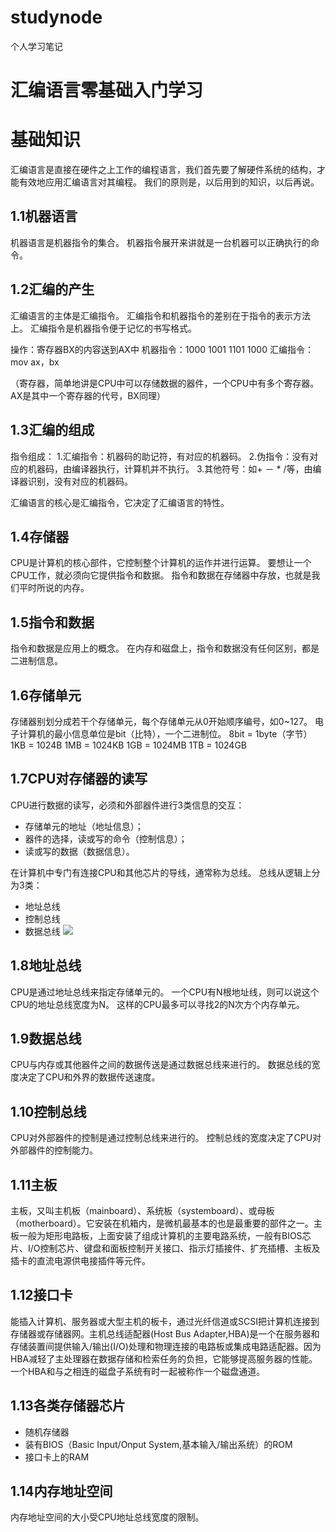 # studynode
个人学习笔记

# 汇编语言零基础入门学习
#  基础知识
汇编语言是直接在硬件之上工作的编程语言，我们首先要了解硬件系统的结构，才能有效地应用汇编语言对其编程。
我们的原则是，以后用到的知识，以后再说。
## 1.1机器语言
机器语言是机器指令的集合。
机器指令展开来讲就是一台机器可以正确执行的命令。
## 1.2汇编的产生
汇编语言的主体是汇编指令。
汇编指令和机器指令的差别在于指令的表示方法上。
汇编指令是机器指令便于记忆的书写格式。

操作：寄存器BX的内容送到AX中
机器指令：1000 1001 1101 1000
汇编指令：mov ax，bx

（寄存器，简单地讲是CPU中可以存储数据的器件，一个CPU中有多个寄存器。AX是其中一个寄存器的代号，BX同理）

## 1.3汇编的组成
指令组成：
1.汇编指令：机器码的助记符，有对应的机器码。
2.伪指令：没有对应的机器码，由编译器执行，计算机并不执行。
3.其他符号：如+ － * /等，由编译器识别，没有对应的机器码。

汇编语言的核心是汇编指令，它决定了汇编语言的特性。


## 1.4存储器
CPU是计算机的核心部件，它控制整个计算机的运作并进行运算。
要想让一个CPU工作，就必须向它提供指令和数据。
指令和数据在存储器中存放，也就是我们平时所说的内存。
## 1.5指令和数据
指令和数据是应用上的概念。
在内存和磁盘上，指令和数据没有任何区别，都是二进制信息。
## 1.6存储单元
存储器别划分成若干个存储单元，每个存储单元从0开始顺序编号，如0~127。
电子计算机的最小信息单位是bit（比特），一个二进制位。
8bit = 1byte（字节）
1KB = 1024B 1MB = 1024KB 1GB = 1024MB 1TB = 1024GB
## 1.7CPU对存储器的读写
CPU进行数据的读写，必须和外部器件进行3类信息的交互：
- 存储单元的地址（地址信息）；
- 器件的选择，读或写的命令（控制信息）；
- 读或写的数据（数据信息）。

在计算机中专门有连接CPU和其他芯片的导线，通常称为总线。
总线从逻辑上分为3类：
- 地址总线
- 控制总线
- 数据总线
![  ](https://img-blog.csdnimg.cn/2020102719045813.jpg?x-oss-process=image/watermark,type_ZmFuZ3poZW5naGVpdGk,shadow_10,text_aHR0cHM6Ly9ibG9nLmNzZG4ubmV0L0VIb3JpemVu,size_16,color_FFFFFF,t_70#pic_center)

## 1.8地址总线
CPU是通过地址总线来指定存储单元的。
一个CPU有N根地址线，则可以说这个CPU的地址总线宽度为N。
这样的CPU最多可以寻找2的N次方个内存单元。
## 1.9数据总线
CPU与内存或其他器件之间的数据传送是通过数据总线来进行的。
数据总线的宽度决定了CPU和外界的数据传送速度。
## 1.10控制总线
CPU对外部器件的控制是通过控制总线来进行的。
控制总线的宽度决定了CPU对外部器件的控制能力。
## 1.11主板
主板，又叫主机板（mainboard）、系统板（systemboard）、或母板（motherboard）。它安装在机箱内，是微机最基本的也是最重要的部件之一。主板一般为矩形电路板，上面安装了组成计算机的主要电路系统，一般有BIOS芯片、I/O控制芯片、键盘和面板控制开关接口、指示灯插接件、扩充插槽、主板及插卡的直流电源供电接插件等元件。
## 1.12接口卡
能插入计算机、服务器或大型主机的板卡，通过光纤信道或SCSI把计算机连接到存储器或存储器网。主机总线适配器(Host Bus Adapter,HBA)是一个在服务器和存储装置间提供输入/输出(I/O)处理和物理连接的电路板或集成电路适配器。因为HBA减轻了主处理器在数据存储和检索任务的负担，它能够提高服务器的性能。一个HBA和与之相连的磁盘子系统有时一起被称作一个磁盘通道。
## 1.13各类存储器芯片
- 随机存储器
- 装有BIOS（Basic Input/Onput System,基本输入/输出系统）的ROM
- 接口卡上的RAM
## 1.14内存地址空间
内存地址空间的大小受CPU地址总线宽度的限制。
